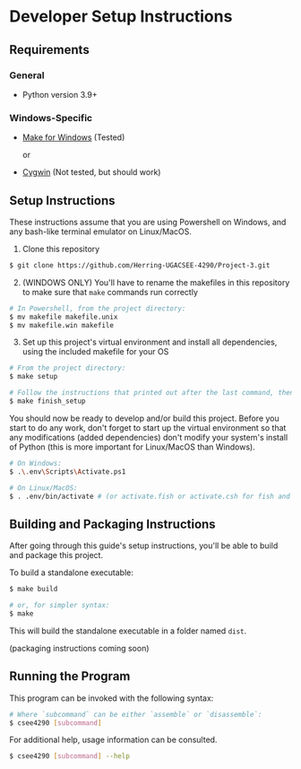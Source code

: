 # Developer Setup Instructions

## Requirements

### General
- Python version 3.9+

### Windows-Specific
- [Make for Windows](http://gnuwin32.sourceforge.net/packages/make.htm) (Tested)

    or

- [Cygwin](https://www.cygwin.com/) (Not tested, but should work)

## Setup Instructions
These instructions assume that you are using Powershell on Windows, and any bash-like terminal emulator on Linux/MacOS.

1. Clone this repository
``` sh
$ git clone https://github.com/Herring-UGACSEE-4290/Project-3.git
```
2. (WINDOWS ONLY) You'll have to rename the makefiles in this repository to make sure that `make` commands run correctly
``` sh
# In Powershell, from the project directory:
$ mv makefile makefile.unix
$ mv makefile.win makefile
```

3. Set up this project's virtual environment and install all dependencies, using the included makefile for your OS
``` sh
# From the project directory:
$ make setup

# Follow the instructions that printed out after the last command, then:
$ make finish_setup
```

You should now be ready to develop and/or build this project. Before you start to do any work, don't
forget to start up the virtual environment so that any modifications (added dependencies) don't
modify your system's install of Python (this is more important for Linux/MacOS than Windows).
``` sh
# On Windows:
$ .\.env\Scripts\Activate.ps1

# On Linux/MacOS:
$ . .env/bin/activate # (or activate.fish or activate.csh for fish and c shell, respectively)
```

## Building and Packaging Instructions
After going through this guide's setup instructions, you'll be able to build and package this project.

To build a standalone executable:
``` sh
$ make build

# or, for simpler syntax:
$ make
```

This will build the standalone executable in a folder named `dist`.

(packaging instructions coming soon)

## Running the Program
This program can be invoked with the following syntax:
``` sh
# Where `subcommand` can be either `assemble` or `disassemble`:
$ csee4290 [subcommand]
```

For additional help, usage information can be consulted.
``` sh
$ csee4290 [subcommand] --help
```